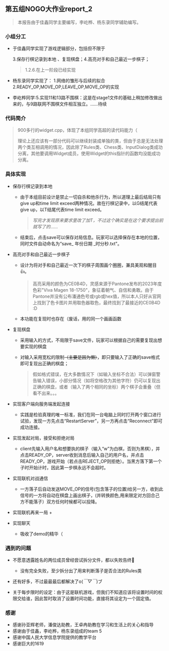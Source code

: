 ## 第五组NOGO大作业report_2

> 本报告由于佳鑫同学主要编写，李屹桦、杨东录同学辅助编写。

### 小组分工

* 于佳鑫同学实现了游戏逻辑部分，包括但不限于

  3.保存行棋记录到本地 、复现棋盘；4.高亮对手和自己最近一步棋子；

  >  1.2.6.在上一阶段已经实现
  
* 杨东录同学实现了：
    1.网络的雏形与后续的拟合2.READY_OP,MOVE_OP,LEAVE_OP,MOVE_OP的实现

* 李屹桦同学:5.实现11和13路不围棋：这是在stage1文件的基础上稍加修改做出来的，与9路联网不围棋文件相互独立。……待续

### 代码简介



> 900多行的widget.cpp，体现了本组同学高超的读代码能力（
>
> 理论上还应该有一部分代码可以继续封装成单独的类，但由于总是无法处理两个类互相调用的情况，因此除了Rules类、Chess类、InputDialog类成功分离，其他要调用Widget成员，使用Widget的this指针的函数均没能成功分离。



### 具体实现

* 保存行棋记录到本地

  * 由于本组目前设计是禁止一切自杀和他杀行为，所以道理上最后结局只有give up和time limit exceed两种情况。故在行棋记录中，以G结尾代表give up，以T结尾代表time limit exceed。

    > _写完才发现原来要求里改了加T，不过这个确实是在这个要求提出前就写了的......_

  * 结束后，点击save可以保存对局信息。玩家可以选择保存在本地的位置，同时文件自动命名为“save_ 年份日期 _时分秒.txt"。

* 高亮对手和自己最近一步棋子

  * 设计为将对手和自己最近一次下的棋子周围画个圈圈，兼具美观和醒目👍。

    > 高亮采用的颜色为CE0B4D，灵感来源于Pantone发布的2023年度色彩"Viva Magen 18-1750"，象征着朝气、自信和勇敢。由于Pantone并没有公布潘通色号或rgb或hex值，所以本人只好从官网上找到了色卡图片并用取色器取色，最终找到了最接近的CE0B4D :D

  * 本功能在复现时也存在（废话，用的同一个画画函数
  
* 复现棋盘

  * 采用输入的方式，不局限于save文件，玩家可以根据自己的需要复现出想要实现的棋盘

  * 对输入采用宽松的限制<del>（主要是因为懒）</del>，即只要输入了正确的save格式即可复现出正确的棋盘；

    > 假如格式错误，在大多数情况下（如输入坐标不合法）可以弹窗警告输入错误，小部分情况（如将空格改为其他字符）仍可以复现出正确的棋盘，或者（输入了两个相同的坐标）两个棋子会重叠（但看不出来。。。

+ 实现客户端向服务端发起连接
  + 实践是检验真理的唯一标准，我们在同一台电脑上同时打开两个窗口进行试验，发现一方先点击“RestartServer”，另一方再点击“Reconnect”即可成功连接。

+ 实现发起对局，接受和拒绝对局
  + client先输入用户名和想要执的棋子（输入“w”为白棋，否则为黑棋），并点击READY_OP，server收到消息后输入自己的用户名，并点击READY_OP，游戏开始（若点击REJECT_OP则拒绝）。当黑方落下第一个子时开始计时，因此第一步棋永远不会超时。

+ 实现联机对战通信
  + 一方落子后自动发送MOVE_OP的信号(包含落子的位置)给另一方，收到此信号的一方将自动在棋盘上画出棋子，(并转换颜色,用来限定对方回合己方不能落子）双方任何时候都可以投降。

+ 实现联机再来一局
  + 

+ 实现聊天
  + 吸收了demo的精华（

### 遇到的问题

* 不愿意透露姓名的两位成员曾经尝试拆分文件，都以失败告终🤡
  * 没有完全失败，至少拆分出了用来判断落子是否合法的Rules类

* 还有好多，不过最最最后都解决了o(*￣▽￣*)ブ
* 关于每步限时的设定：由于这是联机游戏，但我们不知道应该将设置时间的权限交给谁，因此暂时取消了设置时间功能，直接将其设定为一个固定值。

### 感谢

* 感谢孙亚辉老师，潘俊达助教，王卓冉助教在学习和生活上的关心和指导
* 感谢由于佳鑫，李屹桦，杨东录组成的team 5
* 感谢中国人民大学信息学院提供的教学平台
* 感谢巨大的1619


